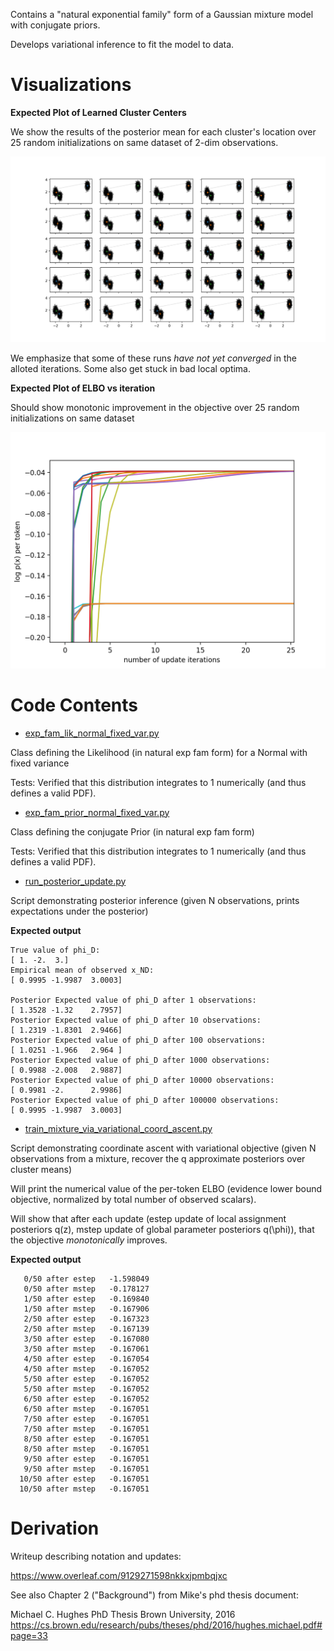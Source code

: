 Contains a "natural exponential family" form of a Gaussian mixture model with conjugate priors.

Develops variational inference to fit the model to data.

# Visualizations

**Expected Plot of Learned Cluster Centers**

We show the results of the posterior mean for each cluster's location over 25 random initializations on same dataset of 2-dim observations.

![Learned Mean visualization](https://github.com/tufts-ml/variational-for-mixture-of-gaussians/blob/master/viz_learned_means_of_25_runs.png?raw=true)

We emphasize that some of these runs *have not yet converged* in the alloted iterations. Some also get stuck in bad local optima.

**Expected Plot of ELBO vs iteration**

Should show monotonic improvement in the objective over 25 random initializations on same dataset

![Monotonic improvement in ELBO over 25 runs on same data](https://github.com/tufts-ml/variational-for-mixture-of-gaussians/blob/master/viz_monotonic_ELBO_of_25_runs.png?raw=true)



# Code Contents

* [exp_fam_lik_normal_fixed_var.py](https://github.com/tufts-ml/variational-for-mixture-of-gaussians/blob/master/exp_fam_lik_normal_fixed_var.py)

Class defining the Likelihood (in natural exp fam form) for a Normal with fixed variance

Tests: Verified that this distribution integrates to 1 numerically (and thus defines a valid PDF).


* [exp_fam_prior_normal_fixed_var.py](https://github.com/tufts-ml/variational-for-mixture-of-gaussians/blob/master/exp_fam_prior_normal_fixed_var.py)

Class defining the conjugate Prior (in natural exp fam form)

Tests: Verified that this distribution integrates to 1 numerically (and thus defines a valid PDF).


* [run_posterior_update.py](https://github.com/tufts-ml/variational-for-mixture-of-gaussians/blob/master/run_posterior_update.py)

Script demonstrating posterior inference (given N observations, prints expectations under the posterior)

**Expected output**

```
True value of phi_D:
[ 1. -2.  3.]
Empirical mean of observed x_ND:
[ 0.9995 -1.9987  3.0003]

Posterior Expected value of phi_D after 1 observations:
[ 1.3528 -1.32    2.7957]
Posterior Expected value of phi_D after 10 observations:
[ 1.2319 -1.8301  2.9466]
Posterior Expected value of phi_D after 100 observations:
[ 1.0251 -1.966   2.964 ]
Posterior Expected value of phi_D after 1000 observations:
[ 0.9988 -2.008   2.9887]
Posterior Expected value of phi_D after 10000 observations:
[ 0.9981 -2.      2.9986]
Posterior Expected value of phi_D after 100000 observations:
[ 0.9995 -1.9987  3.0003]
```


* [train_mixture_via_variational_coord_ascent.py](https://github.com/tufts-ml/variational-for-mixture-of-gaussians/blob/master/train_mixture_via_variational_coord_ascent.py)

Script demonstrating coordinate ascent with variational objective (given N observations from a mixture, recover the q approximate posteriors over cluster means)

Will print the numerical value of the per-token ELBO (evidence lower bound objective, normalized by total number of observed scalars).

Will show that after each update (estep update of local assignment posteriors q(z), mstep update of global parameter posteriors q(\phi)), that the objective *monotonically* improves.

**Expected output**

```
   0/50 after estep   -1.598049
   0/50 after mstep   -0.178127
   1/50 after estep   -0.169840
   1/50 after mstep   -0.167906
   2/50 after estep   -0.167323
   2/50 after mstep   -0.167139
   3/50 after estep   -0.167080
   3/50 after mstep   -0.167061
   4/50 after estep   -0.167054
   4/50 after mstep   -0.167052
   5/50 after estep   -0.167052
   5/50 after mstep   -0.167052
   6/50 after estep   -0.167052
   6/50 after mstep   -0.167051
   7/50 after estep   -0.167051
   7/50 after mstep   -0.167051
   8/50 after estep   -0.167051
   8/50 after mstep   -0.167051
   9/50 after estep   -0.167051
   9/50 after mstep   -0.167051
  10/50 after estep   -0.167051
  10/50 after mstep   -0.167051
```


# Derivation

Writeup describing notation and updates:

https://www.overleaf.com/9129271598nkkxjpmbqjxc

See also Chapter 2 ("Background") from Mike's phd thesis document:

Michael C. Hughes
PhD Thesis
Brown University, 2016
https://cs.brown.edu/research/pubs/theses/phd/2016/hughes.michael.pdf#page=33


